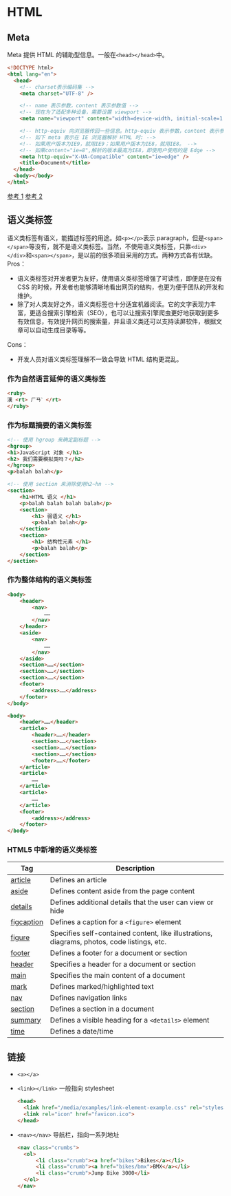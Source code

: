# HTML

## Meta

Meta 提供 HTML 的辅助型信息。一般在`<head></head>`中。

```html
<!DOCTYPE html>
<html lang="en">
  <head>
    <!-- charset表示编码集 -->
    <meta charset="UTF-8" />

    <!-- name 表示参数，content 表示参数值 -->
    <!-- 现在为了适配多种设备，需要设置 viewport -->
    <meta name="viewport" content="width=device-width, initial-scale=1.0" />

    <!-- http-equiv 向浏览器传回一些信息。http-equiv 表示参数，content 表示参数值 -->
    <!-- 如下 meta 表示在 IE 浏览器解析 HTML 时: -->
    <!-- 如果用户版本为IE9，就用IE9；如果用户版本为IE8，就用IE8。 -->
    <!-- 如果content="ie=8",解析的版本最高为IE8，即使用户使用的是 Edge -->
    <meta http-equiv="X-UA-Compatible" content="ie=edge" />
    <title>Document</title>
  </head>
  <body></body>
</html>
```

[参考 1](https://www.w3schools.com/tags/tag_meta.asp)
[参考 2](https://developer.mozilla.org/en-US/docs/Web/HTML/Element/meta)

## 语义类标签

语义类标签有语义，能描述标签的用途。如`<p></p>`表示 paragraph，但是`<span></span>`等没有，就不是语义类标签。当然，不使用语义类标签，只靠`<div></div>`和`<span></span>`，是以前的很多项目采用的方式。两种方式各有优缺。
Pros：

- 语义类标签对开发者更为友好，使用语义类标签增强了可读性，即便是在没有 CSS 的时候，开发者也能够清晰地看出网页的结构，也更为便于团队的开发和维护。
- 除了对人类友好之外，语义类标签也十分适宜机器阅读。它的文字表现力丰富，更适合搜索引擎检索（SEO），也可以让搜索引擎爬虫更好地获取到更多有效信息，有效提升网页的搜索量，并且语义类还可以支持读屏软件，根据文章可以自动生成目录等等。

Cons：

- 开发人员对语义类标签理解不一致会导致 HTML 结构更混乱。

### 作为自然语言延伸的语义类标签

```html
<ruby>
漢 <rt> ㄏㄢˋ </rt>
</ruby>
```

### 作为标题摘要的语义类标签

```html
<!-- 使用 hgroup 来确定副标题 -->
<hgroup>
<h1>JavaScript 对象 </h1>
<h2> 我们需要模拟类吗？</h2>
</hgroup>
<p>balah balah</p>

<!-- 使用 section 来消除使用h2~hn -->
<section>
    <h1>HTML 语义 </h1>
    <p>balah balah balah balah</p>
    <section>
        <h1> 弱语义 </h1>
        <p>balah balah</p>
    </section>
    <section>
        <h1> 结构性元素 </h1>
        <p>balah balah</p>
    </section>
</section>
```

### 作为整体结构的语义类标签

```html
<body>
    <header>
        <nav>
            ……
        </nav>
    </header>
    <aside>
        <nav>
            ……
        </nav>
    </aside>
    <section>……</section>
    <section>……</section>
    <section>……</section>
    <footer>
        <address>……</address>
    </footer>
</body>
```

```html
<body>
    <header>……</header>
    <article>
        <header>……</header>
        <section>……</section>
        <section>……</section>
        <section>……</section>
        <footer>……</footer>
    </article>
    <article>
        ……
    </article>
    <article>
        ……
    </article>
    <footer>
        <address></address>
    </footer>
</body>
```

### HTML5 中新增的语义类标签

| Tag                                                             | Description                                                                                 |
| --------------------------------------------------------------- | ------------------------------------------------------------------------------------------- |
| [article](https://www.w3schools.com/tags/tag_article.asp)       | Defines an article                                                                          |
| [aside](https://www.w3schools.com/tags/tag_aside.asp)           | Defines content aside from the page content                                                 |
| [details](https://www.w3schools.com/tags/tag_details.asp)       | Defines additional details that the user can view or hide                                   |
| [figcaption](https://www.w3schools.com/tags/tag_figcaption.asp) | Defines a caption for a `<figure>` element                                                  |
| [figure](https://www.w3schools.com/tags/tag_figure.asp)         | Specifies self-contained content, like illustrations, diagrams, photos, code listings, etc. |
| [footer](https://www.w3schools.com/tags/tag_footer.asp)         | Defines a footer for a document or section                                                  |
| [header](https://www.w3schools.com/tags/tag_header.asp)         | Specifies a header for a document or section                                                |
| [main](https://www.w3schools.com/tags/tag_main.asp)             | Specifies the main content of a document                                                    |
| [mark](https://www.w3schools.com/tags/tag_mark.asp)             | Defines marked/highlighted text                                                             |
| [nav](https://www.w3schools.com/tags/tag_nav.asp)               | Defines navigation links                                                                    |
| [section](https://www.w3schools.com/tags/tag_section.asp)       | Defines a section in a document                                                             |
| [summary](https://www.w3schools.com/tags/tag_summary.asp)       | Defines a visible heading for a `<details>` element                                         |
| [time](https://www.w3schools.com/tags/tag_time.asp)             | Defines a date/time                                                                         |

## 链接

- `<a></a>`
- `<link></link>`
  一般指向 stylesheet

  ```html
  <head>
    <link href="/media/examples/link-element-example.css" rel="stylesheet">
    <link rel="icon" href="favicon.ico">
  </head>
  ```

- `<nav></nav>`
  导航栏，指向一系列地址

  ```html
  <nav class="crumbs">
    <ol>
        <li class="crumb"><a href="bikes">Bikes</a></li>
        <li class="crumb"><a href="bikes/bmx">BMX</a></li>
        <li class="crumb">Jump Bike 3000</li>
    </ol>
  </nav>
  ```
